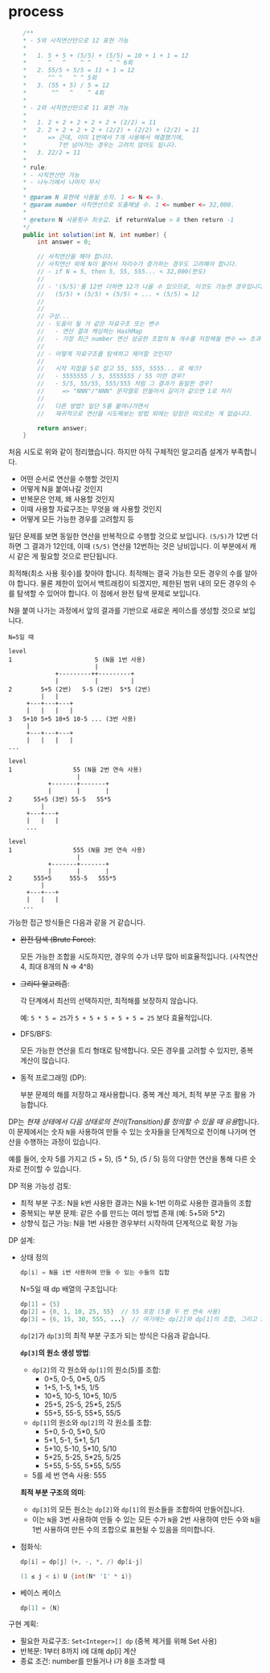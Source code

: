 # process

```java
    /**
    * - 5와 사칙연산만으로 12 표현 가능
    *
    *   1. 5 + 5 + (5/5) + (5/5) = 10 + 1 + 1 = 12
    *      ^   ^    ^ ^     ^ ^ 6회
    *   2. 55/5 + 5/5 = 11 + 1 = 12
    *      ^^ ^   ^ ^ 5회
    *   3. (55 + 5) / 5 = 12
    *       ^^   ^    ^ 4회
    *
    * - 2와 사칙연산만으로 11 표현 가능
    *
    *   1. 2 + 2 + 2 + 2 + 2 + (2/2) = 11
    *   2. 2 + 2 + 2 + 2 + (2/2) + (2/2) + (2/2) = 11
    *      => 근데, 이미 1번에서 7개 사용해서 해결했기에,
    *         7번 넘어가는 경우는 고려치 않아도 됩니다.
    *   3. 22/2 = 11
    *
    * rule:
    * - 사칙연산만 가능
    * - 나누기에서 나머지 무시
    *
    * @param N 표현에 사용될 숫자. 1 <= N <= 9.
    * @param number 사칙연산으로 도출해낼 수. 1 <= number <= 32,000.
    *
    * @return N 사용횟수 최솟값. if returnValue > 8 then return -1
    */
    public int solution(int N, int number) {
        int answer = 0;

        // 사칙연산을 해야 합니다.
        // 사칙연산 외에 N이 붙어서 자리수가 증가하는 경우도 고려해야 합니다.
        // - if N = 5, then 5, 55, 555... < 32,000(한도)
        //
        // - '(5/5)'를 12번 더하면 12가 나올 수 있으므로, 이것도 가능한 경우입니다.
        //   (5/5) + (5/5) + (5/5) + ... + (5/5) = 12
        //
        //
        // 구상...
        // - 도움이 될 거 같은 자료구조 또는 변수
        //   - 연산 결과 캐싱하는 HashMap
        //   - 가장 최근 number 연산 성공한 조합의 N 개수를 저장해둘 변수 => 초과시 백트래킹
        //
        // - 어떻게 자료구조를 탐색하고 제어할 것인지?
        //
        //   시작 지점을 5로 잡고 55, 555, 5555... 로 체크?
        //   - 5555555 / 5, 5555555 / 55 이런 경우?
        //   - 5/5, 55/55, 555/555 처럼 그 결과가 동일한 경우?
        //     => "NNN"/"NNN" 문자열로 만들어서 길이가 같으면 1로 처리
        //
        //   다른 방법? 일단 5를 붙여나가면서
        //   재귀적으로 연산을 시도해보는 방법 외에는 당장은 떠오르는 게 없습니다.

        return answer;
    }
```

처음 시도로 위와 같이 정리했습니다.
하지만 아직 구체적인 알고리즘 설계가 부족합니다.
- 어떤 순서로 연산을 수행할 것인지
- 어떻게 N을 붙여나갈 것인지
- 반복문은 언제, 왜 사용할 것인지
- 이때 사용할 자료구조는 무엇을 왜 사용할 것인지
- 어떻게 모든 가능한 경우를 고려할지 등

일단 문제를 보면 동일한 연산을 반복적으로 수행할 것으로 보입니다.
`(5/5)`가 12번 더하면 그 결과가 12인데, 이때 `(5/5)` 연산을 12번하는 것은 낭비입니다.
이 부분에서 캐시 같은 게 필요할 것으로 판단됩니다.

최적해(최소 사용 횟수)를 찾아야 합니다. 최적해는 결국 가능한 모든 경우의 수를 알아야 합니다.
물론 제한이 있어서 백트래킹이 되겠지만, 제한된 범위 내의 모든 경우의 수를 탐색할 수 있어야 합니다.
이 점에서 완전 탐색 문제로 보입니다.

N을 붙여 나가는 과정에서 앞의 결과를 기반으로 새로운 케이스를 생성할 것으로 보입니다.

```plaintext
N=5일 때

level
1                       5 (N을 1번 사용)
                        |
             +---------++---------+
             |          |         |
2        5+5 (2번)   5-5 (2번)  5*5 (2번)
         |   |
     +---+---+---+
     |   |   |   |
3   5+10 5+5 10+5 10-5 ... (3번 사용)
     |
     +---+---+---+
     |   |   |   |
...

level
1                 55 (N을 2번 연속 사용)
                   |
           +-------+-------+
           |       |       |
2      55+5 (3번) 55-5   55*5
         |
     +---+---+
     |   |   |
     ...

level
1                 555 (N을 3번 연속 사용)
                   |
           +-------+-------+
           |       |       |
2      555+5     555-5   555*5
         |
     +---+---+
     |   |   |
    ...

```

가능한 접근 방식들은 다음과 같을 거 같습니다.
- ~~완전 탐색 (Brute Force)~~:

    모든 가능한 조합을 시도하지만,
    경우의 수가 너무 많아 비효율적입니다. (사칙연산 4, 최대 8개의 N => 4^8)

- ~~그리디 알고리즘~~:

    각 단계에서 최선의 선택하지만, 최적해를 보장하지 않습니다.

    예: `5 * 5 = 25`가 `5 + 5 + 5 + 5 + 5 = 25` 보다 효율적입니다.

- DFS/BFS:

    모든 가능한 연산을 트리 형태로 탐색합니다.
    모든 경우를 고려할 수 있지만, 중복 계산이 많습니다.

- 동적 프로그래밍 (DP):

    부분 문제의 해를 저장하고 재사용합니다.
    중복 계산 제거, 최적 부분 구조 활용 가능합니다.

DP는 *현재 상태에서 다음 상태로의 전이(Transition)를 정의할 수 있을 때 유용*합니다.
이 문제에서는 숫자 `N`을 사용하여 만들 수 있는 숫자들을 단계적으로 전이해 나가며 연산을 수행하는 과정이 있습니다.

예를 들어, 숫자 5를 가지고 (5 + 5), (5 * 5), (5 / 5) 등의 다양한 연산을 통해 다른 숫자로 전이할 수 있습니다.

DP 적용 가능성 검토:
- 최적 부분 구조: N을 k번 사용한 결과는 N을 k-1번 이하로 사용한 결과들의 조합
- 중복되는 부분 문제: 같은 수를 만드는 여러 방법 존재 (예: 5+5와 5*2)
- 상향식 접근 가능: N을 1번 사용한 경우부터 시작하여 단계적으로 확장 가능

DP 설계:
- 상태 정의

    ```java
    dp[i] = N을 i번 사용하여 만들 수 있는 수들의 집합
    ```

    N=5일 때 dp 배열의 구조입니다:

    ```java
    dp[1] = {5}
    dp[2] = {0, 1, 10, 25, 55}  // 55 포함 (5를 두 번 연속 사용)
    dp[3] = {6, 15, 30, 555, ...}  // 여기에는 dp[2]와 dp[1]의 조합, 그리고 555가 포함됩니다.
    ```

    `dp[2]`가 `dp[3]`의 최적 부분 구조가 되는 방식은 다음과 같습니다.

    **`dp[3]`의 원소 생성 방법**:
    - `dp[2]`의 각 원소와 `dp[1]`의 원소(5)를 조합:
        - 0+5, 0-5, 0*5, 0/5
        - 1+5, 1-5, 1*5, 1/5
        - 10+5, 10-5, 10*5, 10/5
        - 25+5, 25-5, 25*5, 25/5
        - 55+5, 55-5, 55*5, 55/5
    - `dp[1]`의 원소와 `dp[2]`의 각 원소를 조합:
        - 5+0, 5-0, 5*0, 5/0
        - 5+1, 5-1, 5*1, 5/1
        - 5+10, 5-10, 5*10, 5/10
        - 5+25, 5-25, 5*25, 5/25
        - 5+55, 5-55, 5*55, 5/55
    - 5를 세 번 연속 사용: 555

    **최적 부분 구조의 의미**:
    - `dp[3]`의 모든 원소는 `dp[2]`와 `dp[1]`의 원소들을 조합하여 만들어집니다.
    - 이는 `N`을 3번 사용하여 만들 수 있는 모든 수가 `N`을 2번 사용하여 만든 수와 `N`을 1번 사용하여 만든 수의 조합으로 표현될 수 있음을 의미합니다.

- 점화식:

    ```java
    dp[i] = dp[j] (+, -, *, /) dp[i-j]

    (1 ≤ j < i) U {int(N* '1' * i)}
    ```

- 베이스 케이스

    ```java
    dp[1] = {N}
    ```

구현 계획:
- 필요한 자료구조: `Set<Integer>[] dp` (중복 제거를 위해 Set 사용)
- 반복문: 1부터 8까지 i에 대해 dp[i] 계산
- 종료 조건: number를 만들거나 i가 8을 초과할 때
